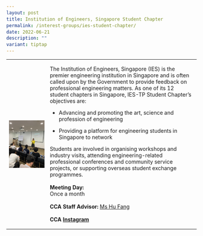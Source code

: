 ```yaml
---
layout: post
title: Institution of Engineers, Singapore Student Chapter
permalink: /interest-groups/ies-student-chapter/
date: 2022-06-21
description: ""
variant: tiptap
---
```

<table style="minWidth: 50px">
<colgroup>
<col>
<col>
</colgroup>
<tbody>
<tr>
<td rowspan="1" colspan="1">
<div class="isomer-image-wrapper">
<img style="display:block;margin-left:auto;margin-right:auto;" height="auto" width="100%" alt="Institution of Engineers, Singapore Student Chapter" src="/images/CCA_ies_student_chapter.jpg">
</div>
</td>
<td rowspan="1" colspan="1">
<p>The Institution of Engineers, Singapore (IES) is the premier engineering
institution in Singapore and is often called upon by the Government to
provide feedback on professional engineering matters. As one of its 12
student chapters in Singapore, IES-TP Student Chapter’s objectives are:
<br>
</p>
<ul data-tight="true" class="tight">
<li>
<p>Advancing and promoting the art, science and profession of engineering</p>
</li>
<li>
<p>Providing a platform for engineering students in Singapore to network</p>
</li>
</ul>
<p></p>
<p>Students are involved in organising workshops and industry visits, attending
engineering-related professional conferences and community service projects,
or supporting overseas student exchange programmes.
<br>
<br><strong>Meeting Day:</strong>
<br>Once a month
<br>
<br><strong>CCA Staff Advisor:</strong>  <a href="mailto:Fang_HU@tp.edu.sg" rel="noopener noreferrer nofollow" target="_blank">Ms Hu Fang</a>
<br>
<br><strong>CCA <a href="https://www.instagram.com/iestemasekpoly" rel="noopener noreferrer nofollow" target="_blank">Instagram</a></strong>
</p>
</td>
</tr>
</tbody>
</table>
<p></p>